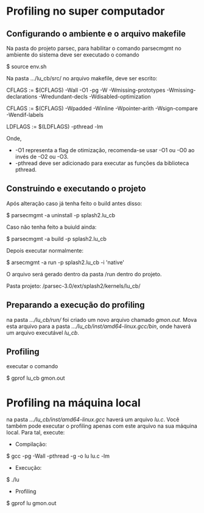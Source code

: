 # Profiling no super computador

## Configurando o ambiente e o arquivo makefile

Na pasta do projeto parsec, para habilitar o comando parsecmgmt no ambiente do sistema deve ser executado o comando

$ source env.sh

Na pasta .../lu_cb/src/ no arquivo makefile, deve ser escrito:

CFLAGS := $(CFLAGS) -Wall -O1 -pg -W -Wmissing-prototypes -Wmissing-declarations -Wredundant-decls -Wdisabled-optimization

CFLAGS := $(CFLAGS) -Wpadded -Winline -Wpointer-arith -Wsign-compare -Wendif-labels

LDFLAGS := $(LDFLAGS) -pthread -lm 

Onde, 

* -O1 representa a flag de otimização, recomenda-se usar -O1 ou -O0 ao invés de -O2 ou -O3.
* -pthread deve ser adicionado para executar as funções da biblioteca pthread.

## Construindo e executando o projeto

Após alteração caso já tenha feito o build antes disso:
 
$ parsecmgmt -a uninstall -p splash2.lu_cb

Caso não tenha feito a buiuld ainda:

$ parsecmgmt -a build -p splash2.lu_cb

Depois executar normalmente: 

$ arsecmgmt -a run -p splash2.lu_cb -i 'native'

O arquivo será gerado dentro da pasta /run dentro do projeto.

Pasta projeto: /parsec-3.0/ext/splash2/kernels/lu_cb/

## Preparando a execução do profiling

na pasta *.../lu_cb/run/* foi criado um novo arquivo chamado *gmon.out*. Mova esta arquivo para a pasta *.../lu_cb/inst/amd64-linux.gcc/bin*, onde haverá um arquivo executável *lu_cb*.

## Profiling

executar o comando 

$ gprof lu_cb gmon.out

# Profiling na máquina local

na pasta *.../lu_cb/inst/amd64-linux.gcc* haverá um arquivo *lu.c*. Você também pode executar o profiling apenas com este arquivo na sua máquina local. Para tal, execute:

* Compilação:

$ gcc -pg -Wall -pthread -g -o lu lu.c -lm

* Execução:

$ ./lu

* Profiling

$ gprof lu gmon.out